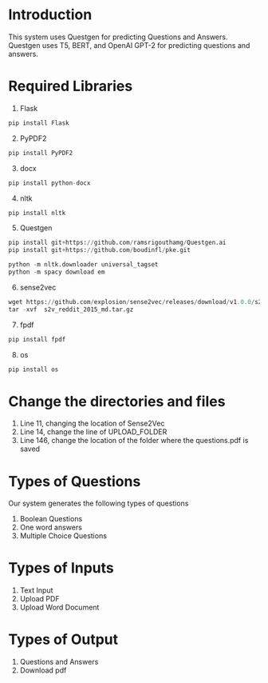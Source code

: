# Introduction
This system uses Questgen for predicting Questions and Answers. Questgen uses T5, BERT, and OpenAI GPT-2 for predicting questions and answers.

# Required Libraries
1. Flask
```python
pip install Flask
```
2. PyPDF2
```python
pip install PyPDF2
```
3. docx
```python
pip install python-docx
```
4. nltk
```python
pip install nltk
```
5. Questgen
```python
pip install git+https://github.com/ramsrigouthamg/Questgen.ai
pip install git+https://github.com/boudinfl/pke.git

python -m nltk.downloader universal_tagset
python -m spacy download em
```
6. sense2vec
```python
wget https://github.com/explosion/sense2vec/releases/download/v1.0.0/s2v_reddit_2015_md.tar.gz
tar -xvf  s2v_reddit_2015_md.tar.gz
```
7. fpdf
```python
pip install fpdf
```
8. os
```python
pip install os
```
# Change the directories and files
1. Line 11, changing the location of Sense2Vec
2. Line 14, change the line of UPLOAD_FOLDER
3. Line 146, change the location of the folder where the questions.pdf is saved

# Types of Questions
Our system generates the following types of questions
1. Boolean Questions
2. One word answers
3. Multiple Choice Questions

# Types of Inputs
1. Text Input
2. Upload PDF
3. Upload Word Document

# Types of Output
1. Questions and Answers
2. Download pdf

